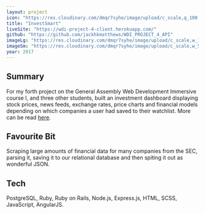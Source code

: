 ```yaml
---
layout: project
icon: "https://res.cloudinary.com/dmqr7syhe/image/upload/c_scale,q_100,w_200/v1575488192/jackhkmatthews.com/icons/invest-smart-icon_w0ttea.png"
title: "InvestSmart"
liveSite: "https://wdi-project-4-client.herokuapp.com/"
github: "https://github.com/jackhkmatthews/WDI_PROJECT_4_API"
imageLg: "https://res.cloudinary.com/dmqr7syhe/image/upload/c_scale,w_1000/v1575488120/jackhkmatthews.com/images/invest-smart_ubav3c.png"
imageSm: "https://res.cloudinary.com/dmqr7syhe/image/upload/c_scale,w_500/v1575488120/jackhkmatthews.com/images/invest-smart_ubav3c.png"
year: 2017
---
```


## Summary

For my forth project on the General Assembly Web Development Immersive course I, and three other students, built an investment dashboard displaying stock prices, news feeds, exchange rates, price charts and financial models depending on which companies a user had saved to their watchlist. More can be read [here](https://github.com/jackhkmatthews/WDI_PROJECT_4_API).

## Favourite Bit

Scraping large amounts of financial data for many companies from the SEC, parsing it, saving it to our relational database and then spiting it out as wonderful JSON.

## Tech

PostgreSQL, Ruby, Ruby on Rails, Node.js, Express.js, HTML, SCSS, JavaScript, AngularJS.
